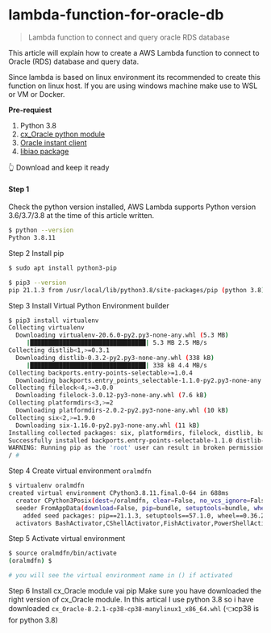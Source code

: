 # lambda-function-for-oracle-db
> Lambda function to connect and query oracle RDS database

This article will explain how to create a AWS Lambda function to connect to Oracle (RDS) database and query data. 

Since lambda is based on linux environment its recommended to create this function on linux host. If you are using windows machine make use to WSL or VM or Docker.

**Pre-requiest**

1. Python 3.8
2. [cx_Oracle python module](https://pypi.org/project/cx-Oracle/#files)
3. [Oracle instant client](https://www.oracle.com/in/database/technologies/instant-client/linux-x86-64-downloads.html)
4. [libiao package](https://pkgs.org/download/libaio)

👆 Download and keep it ready

#### Step 1
Check the python version installed, AWS Lambda supports Python version 3.6/3.7/3.8 at the time of this article written.

```sh
$ python --version
Python 3.8.11
```

Step 2
Install pip

```sh
$ sudo apt install python3-pip

$ pip3 --version
pip 21.1.3 from /usr/local/lib/python3.8/site-packages/pip (python 3.8)
```

Step 3
Install Virtual Python Environment builder

```sh
$ pip3 install virtualenv
Collecting virtualenv
  Downloading virtualenv-20.6.0-py2.py3-none-any.whl (5.3 MB)
     |████████████████████████████████| 5.3 MB 2.5 MB/s
Collecting distlib<1,>=0.3.1
  Downloading distlib-0.3.2-py2.py3-none-any.whl (338 kB)
     |████████████████████████████████| 338 kB 4.4 MB/s
Collecting backports.entry-points-selectable>=1.0.4
  Downloading backports.entry_points_selectable-1.1.0-py2.py3-none-any.whl (6.2 kB)
Collecting filelock<4,>=3.0.0
  Downloading filelock-3.0.12-py3-none-any.whl (7.6 kB)
Collecting platformdirs<3,>=2
  Downloading platformdirs-2.0.2-py2.py3-none-any.whl (10 kB)
Collecting six<2,>=1.9.0
  Downloading six-1.16.0-py2.py3-none-any.whl (11 kB)
Installing collected packages: six, platformdirs, filelock, distlib, backports.entry-points-selectable, virtualenv
Successfully installed backports.entry-points-selectable-1.1.0 distlib-0.3.2 filelock-3.0.12 platformdirs-2.0.2 six-1.16.0 virtualenv-20.6.0
WARNING: Running pip as the 'root' user can result in broken permissions and conflicting behaviour with the system package manager. It is recommended to use a virtual environment instead: https://pip.pypa.io/warnings/venv      
/ # 
```
Step 4
Create virtual environment `oralmdfn`
```sh
$ virtualenv oralmdfn
created virtual environment CPython3.8.11.final.0-64 in 688ms
  creator CPython3Posix(dest=/oralmdfn, clear=False, no_vcs_ignore=False, global=False)
  seeder FromAppData(download=False, pip=bundle, setuptools=bundle, wheel=bundle, via=copy, app_data_dir=/root/.local/share/virtualenv)
    added seed packages: pip==21.1.3, setuptools==57.1.0, wheel==0.36.2
  activators BashActivator,CShellActivator,FishActivator,PowerShellActivator,PythonActivator,XonshActivator
```
Step 5
Activate virtual environment
```sh
$ source oralmdfn/bin/activate
(oralmdfn) $ 

# you will see the virtual environment name in () if activated 
```
Step 6
Install cx_Oracle module vai pip
Make sure you have downloaded the right version of cx_Oracle module. In this artical I use python 3.8 so i have downloaded `cx_Oracle-8.2.1-cp38-cp38-manylinux1_x86_64.whl` (👈cp38 is for python 3.8)

```

```